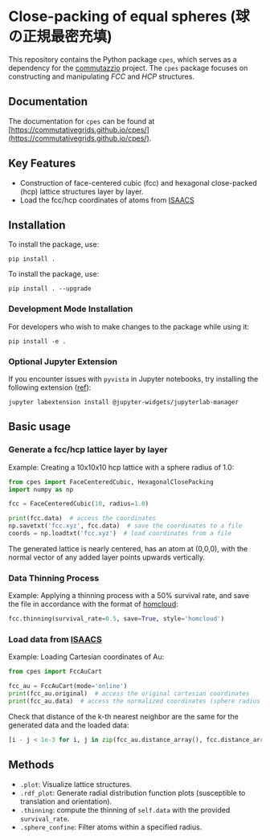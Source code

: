 # Close-packing of equal spheres (球の正規最密充填)

This repository contains the Python package `cpes`, which serves as a dependency for the [commutazzio](https://github.com/CommutativeGrids/commutazzio) project. The `cpes` package focuses on constructing and manipulating *FCC* and *HCP* structures.

## Documentation

The documentation for `cpes` can be found at [https://commutativegrids.github.io/cpes/](https://commutativegrids.github.io/cpes/).


## Key Features

* Construction of face-centered cubic (fcc) and hexagonal close-packed (hcp) lattice structures layer by layer.
* Load the fcc/hcp coordinates of atoms from [ISAACS](http://isaacs.sourceforge.net/ex.html)


## Installation

To install the package, use:
```
pip install .
```
To install the package, use:
```
pip install . --upgrade
```

### Development Mode Installation

For developers who wish to make changes to the package while using it:
```
pip install -e .
```
### Optional Jupyter Extension

If you encounter issues with `pyvista` in Jupyter notebooks, try installing the following extension ([ref](https://github.com/pyvista/pyvista/issues/332)):
```
jupyter labextension install @jupyter-widgets/jupyterlab-manager
```

## Basic usage

### Generate a fcc/hcp lattice layer by layer

Example: Creating a 10x10x10 hcp lattice with a sphere radius of 1.0:

```python
from cpes import FaceCenteredCubic, HexagonalClosePacking
import numpy as np

fcc = FaceCenteredCubic(10, radius=1.0)

print(fcc.data)  # access the coordinates
np.savetxt('fcc.xyz', fcc.data)  # save the coordinates to a file
coords = np.loadtxt('fcc.xyz')  # load coordinates from a file
```

The generated lattice is nearly centered, has an atom at (0,0,0), with the normal vector of any added layer points upwards vertically.

### Data Thinning Process
Example: Applying a thinning process with a 50% survival rate, and save the file in accordance with the format of [homcloud](https://homcloud.dev/index.en.html):
```python
fcc.thinning(survival_rate=0.5, save=True, style='homcloud')
```


### Load data from [ISAACS](http://isaacs.sourceforge.net/ex.html)

Example: Loading Cartesian coordinates of Au:
```python
from cpes import FccAuCart

fcc_au = FccAuCart(mode='online')
print(fcc_au.original)  # access the original cartesian coordinates
print(fcc_au.data)  # access the normalized coordinates (sphere radius normalized to 1.0)
```
Check that distance of the k-th nearest neighbor are the same for the generated data and the loaded data:

```python
[i - j < 1e-3 for i, j in zip(fcc_au.distance_array(), fcc.distance_array())]
```

## Methods

* `.plot`: Visualize lattice structures.
* `.rdf_plot`: Generate radial distribution function plots (susceptible to translation and orientation).
* `.thinning`: compute the thinning of `self.data` with the provided `survival_rate`.
* `.sphere_confine`: Filter atoms within a specified radius.